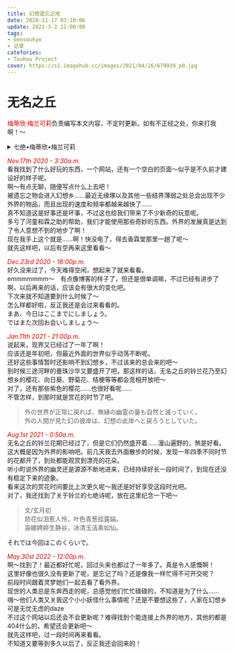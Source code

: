 ```yaml
---
title: 幻想遗忘之地
date: 2020-11-17 03:10:06
update: 2021-3-2 21:00:00
tags:
- Gensoukyo
- 记录
catefories: 
- Touhou Project
cover: https://s1.imagehub.cc/images/2021/04/26/679939_p0.jpg
---
```


# 无名之丘

<font color="#dd0000">梅蒂欣·梅兰可莉</font>负责编写本文内容，不定时更新。如有不正经之处，你来打我啊！～  

<details>
<summary>七绝•梅蒂欣•梅兰可莉</summary>
文/夢月逸轩<br />
暗香藏蕴舞悠扬，怅惘孤独月夜凉。<br />  
抵死伶俜贪怨泣，时闲寂寞况忧伤。<br /> 
</details>

<font color="#dd0000"><i>Nov.17th 2020 - 3:30a.m.</i></font><br />
看我找到了什么好玩的东西，一个网站，还有一个空白的页面～似乎是不久前才建设好的样子呢。  
啊～有点无聊，随便写点什么上去吧！  
被遗忘之物会进入幻想乡……最近无缘塚以及其他一些结界薄弱之处总会出现不少外界的物品，而且出现的速度和频率都越来越快了……  
真不知道这是好事还是坏事，不过这也给我们带来了不少新奇的玩意呢。  
多亏了河童和霖之助的帮助，我们才能使用那些奇妙的东西。外界的发展真是达到了令人意想不到的地步了啊！  
现在我手上这个就是……啊！快没电了，得去香霖堂那里一趟了呢～  
就先这样吧，以后有空再来这里看看～  

<font color="#dd0000"><i>Dec.23rd 2020 - 16:00p.m.</i></font><br />
好久没来过了，今天难得空闲，想起来了就来看看。  
emmmmmmm～　有点像博客的样子了，但还是很单调嘛，不过已经有进步了啊，以后再来的话，应该会有很大的变化吧。  
下次来就不知道要到什么时候了～  
怎么样都好啦，反正我还是会过来看看的。  
まあ、今日はここまでにしましょう。  
ではまた次回お会いしましょう～  

<font color="#dd0000"><i>Jan.11th 2021 - 21:00p.m.</i></font><br />
说起来，现界又已经过了一年了啊！  
应该还是年初吧，但最近外面的世界似乎动荡不断呢。  
还好这些事情暂时还影响不到幻想乡，不过该来的总会来的吧～  
到时候三途河畔的曼珠沙华又要盛开了吧，那这样的话，无名之丘的铃兰花乃至幻想乡的樱花、向日葵、野菊花、桔梗等等都会竞相开放吧～  
对了，还有那些紫色的樱花……也很好看呢……  
不管怎样，到那时就是赏花的时节了吧。  
> 外の世界が正常に戻れば、無縁の幽霊の量も自然と減っていく。  
> 外の人間が見た幻の彼岸は、幻想の此岸へと戻ろうとしていた。  

<font color="#dd0000"><i>Aug.1st 2021 - 0:50a.m.</i></font><br />
无名之丘的铃兰花期已经过了，但是它们仍然盛开着……漫山遍野的，煞是好看。  
这大概是因为外界的影响吧。前几天我去外面散步的时候，发现一年四季不同时节的花都开了，到处都能观赏到漂亮的花朵。  
听小町说外界的幽灵还是源源不断地进来，已经持续好长一段时间了，到现在还没有稳定下来的迹象。  
看来这次的赏花时间要比上次更久呢～我还是好好享受这段时光吧。  
对了，我还找到了关于铃兰的七绝诗呢，放在这里纪念一下吧～  

> 文/玄月初  
> 娇花似泪惹人怜，叶色青葱挂露娟。  
> 袅娜娉婷生静谷，冰清玉洁素如仙。  

それでは今回はこのくらいで。

<font color="#dd0000"><i>May.30st 2022 - 12:00p.m.</i></font><br />
啊～找到了！最近都好忙呢，回过头来也都过了一年多了。真是令人感慨啊！  
这里好像也很久没有更新了呢，是忘记了吗？还是像我一样忙得不可开交呢？  
前段时间跟着灵梦她们一起去看了看外界。  
现世的人类总是东奔西走的呢，总感觉他们忙忙碌碌的，不知道是为了什么……  
嗨～他们人类又关我这个小小妖怪什么事情呢？还是不要想这些了，人家在幻想乡可是无忧无虑的daze  
不过这个网站以后还会不会更新呢？难得找到个能连接上外界的地方，其他的都是404什么的，希望还会更新吧～  
就先这样吧，过一段时间再来看看。  
不知道又要等到多久以后了，反正我还会回来的！  
